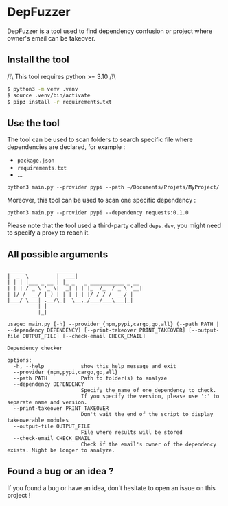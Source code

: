 # DepFuzzer

DepFuzzer is a tool used to find dependency confusion or project where owner's email can be takeover.


## Install the tool

/!\ This tool requires python >= 3.10 /!\

```sh
$ python3 -m venv .venv
$ source .venv/bin/activate
$ pip3 install -r requirements.txt
```

## Use the tool

The tool can be used to scan folders to search specific file where dependencies are declared, for example :

- `package.json`
- `requirements.txt`
- ...

`python3 main.py --provider pypi --path ~/Documents/Projets/MyProject/`

Moreover, this tool can be used to scan one specific dependency :

`python3 main.py --provider pypi --dependency requests:0.1.0`

Please note that the tool used a third-party called `deps.dev`, you might need to specify a proxy to reach it.

## All possible arguments

```
______          ______                      
|  _  \         |  ___|                     
| | | |___ _ __ | |_ _   _ ___________ _ __ 
| | | / _ \ '_ \|  _| | | |_  /_  / _ \ '__|
| |/ /  __/ |_) | | | |_| |/ / / /  __/ |   
|___/ \___| .__/\_|  \__,_/___/___\___|_|   
          | |                               
          |_|                               

usage: main.py [-h] --provider {npm,pypi,cargo,go,all} (--path PATH | --dependency DEPENDENCY) [--print-takeover PRINT_TAKEOVER] [--output-file OUTPUT_FILE] [--check-email CHECK_EMAIL]

Dependency checker

options:
  -h, --help            show this help message and exit
  --provider {npm,pypi,cargo,go,all}
  --path PATH           Path to folder(s) to analyze
  --dependency DEPENDENCY
                        Specify the name of one dependency to check. 
                        If you specify the version, please use ':' to separate name and version.
  --print-takeover PRINT_TAKEOVER
                        Don't wait the end of the script to display takeoverable modules
  --output-file OUTPUT_FILE
                        File where results will be stored
  --check-email CHECK_EMAIL
                        Check if the email's owner of the dependency exists. Might be longer to analyze.
```

## Found a bug or an idea ?

If you found a bug or have an idea, don't hesitate to open an issue on this project !